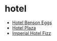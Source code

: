 # hotel

 * [Hotel Benson Eggs](index/h/hotel-benson-eggs-2355.json)
 * [Hotel Plaza](index/h/hotel-plaza-201045.json)
 * [Imperial Hotel Fizz](index/i/imperial-hotel-fizz-200433.json)
